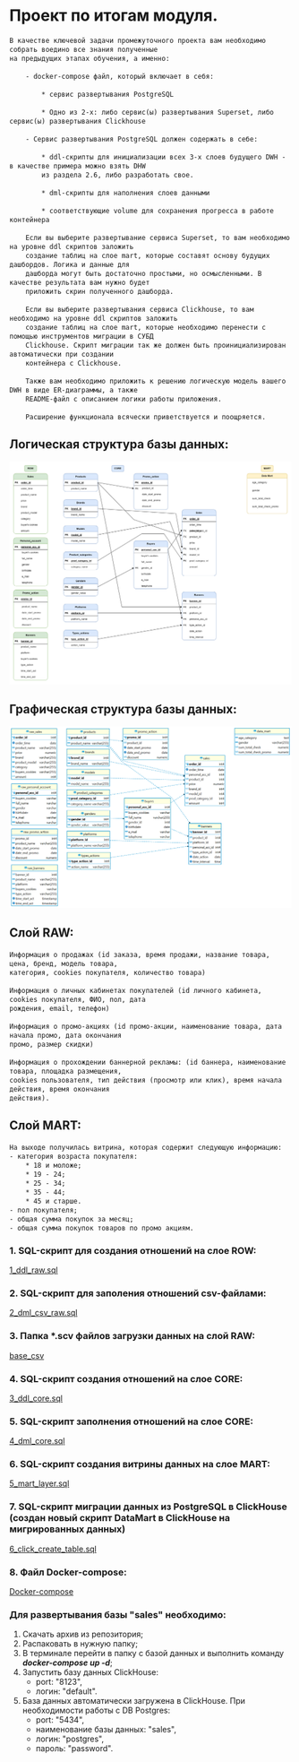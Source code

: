 # Проект по итогам модуля.

```
В качестве ключевой задачи промежуточного проекта вам необходимо собрать воедино все знания полученные 
на предыдущих этапах обучения, а именно:

    - docker-compose файл, который включает в себя:

        * сервис развертывания PostgreSQL

        * Одно из 2-х: либо сервис(ы) развертывания Superset, либо сервис(ы) развертывания Clickhouse

    - Сервис развертывания PostgreSQL должен содержать в себе:

        * ddl-скрипты для инициализации всех 3-х слоев будущего DWH - в качестве примера можно взять DHW 
        из раздела 2.6, либо разработать свое.

        * dml-скрипты для наполнения слоев данными

        * соответствующие volume для сохранения прогресса в работе контейнера

    Если вы выберите развертывание сервиса Superset, то вам необходимо на уровне ddl скриптов заложить 
    создание таблиц на слое mart, которые составят основу будущих дашбордов. Логика и данные для 
    дашборда могут быть достаточно простыми, но осмысленными. В качестве результата вам нужно будет 
    приложить скрин полученного дашборда.

    Если вы выберите развертывания сервиса Clickhouse, то вам необходимо на уровне ddl скриптов заложить 
    создание таблиц на слое mart, которые необходимо перенести с помощью инструментов миграции в СУБД 
    Clickhouse. Скрипт миграции так же должен быть проинициализирован автоматически при создании 
    контейнера с Clickhouse.

    Также вам необходимо приложить к решению логическую модель вашего DWH в виде ER-диаграммы, а также 
    README-файл с описанием логики работы приложения.

    Расширение функционала всячески приветствуется и поощряется. 
```

## Логическая структура базы данных:

![ER_logics](./ER_diagrams/ER_2.9_DWH_PRO.png)

## Графическая структура базы данных:

![ER_graphics](./ER_diagrams/sales%20-%20public.png)

## Слой RAW: 
    Информация о продажах (id заказа, время продажи, название товара, цена, бренд, модель товара, 
    категория, cookies покупателя, количество товара)

    Информация о личных кабинетах покупателей (id личного кабинета, cookies покупателя, ФИО, пол, дата 
    рождения, email, телефон)

    Информация о промо-акциях (id промо-акции, наименование товара, дата начала промо, дата окончания 
    промо, размер скидки)

    Информация о прохождении баннерной рекламы: (id баннера, наименование товара, площадка размещения, 
    cookies пользователя, тип действия (просмотр или клик), время начала действия, время окончания 
    действия).

## Слой MART:
    На выходе получилась витрина, которая содержит следующую информацию: 
    - категория возраста покупателя:
        * 18 и моложе;
        * 19 - 24;
        * 25 - 34;
        * 35 - 44;
        * 45 и старше.
    - пол покупателя;
    - общая сумма покупок за месяц;
    - общая сумма покупок товаров по промо акциям.

### 1. SQL-скрипт для создания отношений на слое ROW:
[1_ddl_raw.sql](psql_scripts/RAW/ddl/1_ddl_raw.sql)

### 2. SQL-скрипт для заполения отношений csv-файлами:
[2_dml_csv_raw.sql](psql_scripts/RAW/dml/2_dml_csv_raw.sql)

### 3. Папка *.scv файлов загрузки данных на слой RAW:
[base_csv](base_csv/)

### 4. SQL-скрипт создания отношений на слое CORE:
[3_ddl_core.sql](psql_scripts/CORE/ddl/3_ddl_core.sql)

### 5. SQL-скрипт заполнения отношений на слое CORE:
[4_dml_core.sql](psql_scripts/CORE/dml/4_dml_core.sql)

### 6. SQL-скрипт создания витрины данных на слое MART:
[5_mart_layer.sql](psql_scripts/MART/5_mart_layer.sql)

### 7. SQL-скрипт миграции данных из PostgreSQL в ClickHouse (создан новый скрипт DataMart в ClickHouse на мигрированных данных)
[6_click_create_table.sql](clickh_scripts/6_click_create_table.sql)

### 8. Файл Docker-compose:
[Docker-compose](docker-compose.yml)


### Для развертывания базы "sales" необходимо:
1. Скачать архив из репозитория;
2. Распаковать в нужную папку;
3. В терминале перейти в папку с базой данных и выполнить команду ***docker-compose up -d***;
4. Запустить базу данных ClickHouse:
    - port: "8123",
    - логин: "default".
5. База данных автоматически загружена в ClickHouse.
   При необходимости работы с DB Postgres:
    - port: "5434", 
    - наименование базы данных: "sales", 
    - логин: "postgres", 
    - пароль: "password".